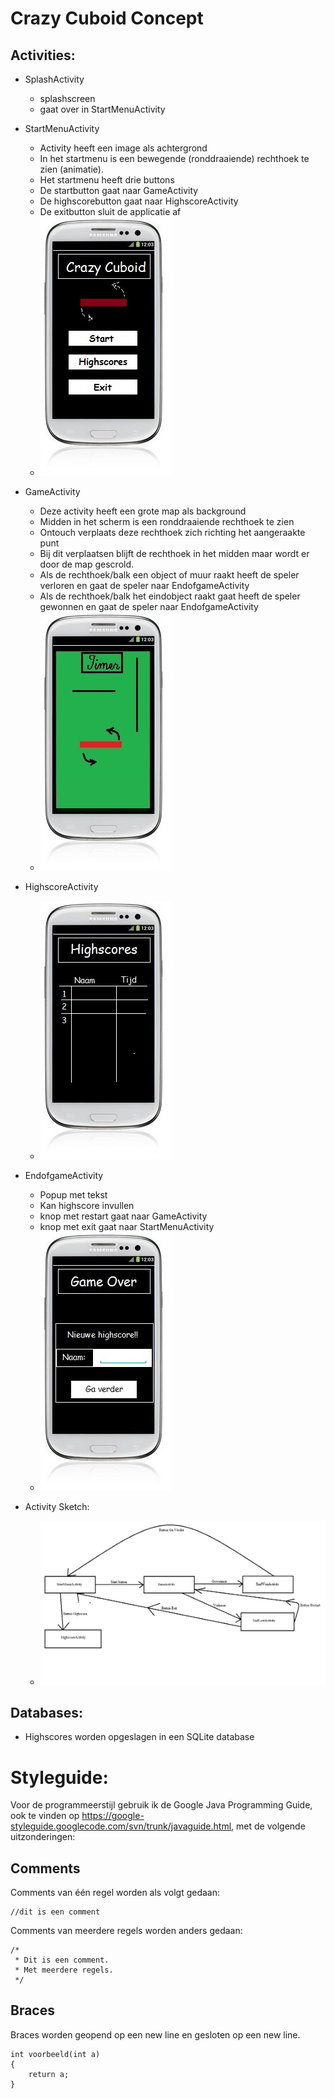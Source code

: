 Crazy Cuboid Concept
==========



Activities:
-------------
* SplashActivity
	* splashscreen
	* gaat over in StartMenuActivity
	
* StartMenuActivity 	
	* Activity heeft een image als achtergrond
	* In het startmenu is een bewegende (ronddraaiende) rechthoek te zien (animatie).
	* Het startmenu heeft drie buttons
	* De startbutton gaat naar GameActivity
	* De highscorebutton gaat naar HighscoreActivity
	* De exitbutton sluit de applicatie af
	* ![Alt text](startmenu_sketch.jpg)
	
* GameActivity
	* Deze activity heeft een grote map als background
	* Midden in het scherm is een ronddraaiende rechthoek te zien
	* Ontouch verplaats deze rechthoek zich richting het aangeraakte punt
	* Bij dit verplaatsen blijft de rechthoek in het midden maar wordt er door de map gescrold.
	* Als de rechthoek/balk een object of muur raakt heeft de speler verloren en gaat de speler naar EndofgameActivity
	* Als de rechthoek/balk het eindobject raakt gaat heeft de speler gewonnen en gaat de speler naar EndofgameActivity
	* ![Alt text](game_sketch.jpg)
	
* HighscoreActivity
	* ![Alt text](highscores_sketch.jpg)
	
* EndofgameActivity 
	* Popup met tekst
	* Kan highscore invullen
	* knop met restart gaat naar GameActivity
	* knop met exit gaat naar StartMenuActivity
	* ![Alt text](endgame_sketch.jpg)

* Activity Sketch:
	* ![Alt text](sketch.png)

Databases:
-------------
*	Highscores worden opgeslagen in een SQLite database


Styleguide:
==========

Voor de programmeerstijl gebruik ik de Google Java Programming Guide, ook te vinden op https://google-styleguide.googlecode.com/svn/trunk/javaguide.html, met de volgende uitzonderingen:

Comments
-------------
Comments van één regel worden als volgt gedaan:
```
//dit is een comment
```
Comments van meerdere regels worden anders gedaan:
```
/*
 * Dit is een comment.
 * Met meerdere regels.
 */
```
Braces
-------------
Braces worden geopend op een new line en gesloten op een new line.
```
int voorbeeld(int a)
{
    return a;
}
```
